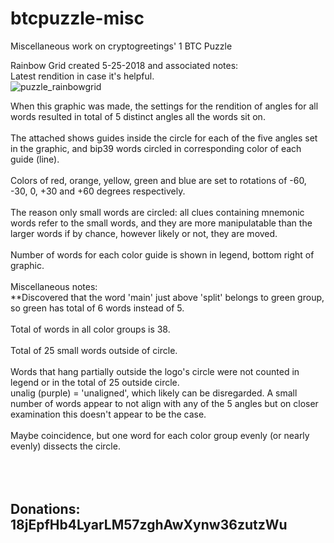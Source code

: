 # btcpuzzle-misc
Miscellaneous work on cryptogreetings' 1 BTC Puzzle

Rainbow Grid created 5-25-2018 and associated notes:
<br>
Latest rendition in case it's helpful.<br>
<img src="https://image.ibb.co/b5GPgT/puzzle_rainbowgrid.png" alt="puzzle_rainbowgrid" border="0">

When this graphic was made, the settings for the rendition of angles for all words resulted in total of 5 distinct angles all the words sit on.<br><br>
The attached shows guides inside the circle for each of the five angles set in the graphic, and bip39 words circled in corresponding color of each guide (line).<br><br>
Colors of red, orange, yellow, green and blue are set to rotations of -60, -30, 0, +30 and +60 degrees respectively.<br><br>
The reason only small words are circled: all clues containing mnemonic words refer to the small words, and they are more manipulatable than the larger words if by chance, however likely or not, they are moved.<br><br>
Number of words for each color guide is shown in legend, bottom right of graphic.<br><br>
Miscellaneous notes:<br>
**Discovered that the word 'main' just above 'split' belongs to green group, so green has total of 6 words instead of 5.<br><br>
Total of words in all color groups is 38.<br><br>
Total of 25 small words outside of circle.<br><br>
Words that hang partially outside the logo's circle were not counted in legend or in the total of 25 outside circle.<br>
unalig (purple) = 'unaligned', which likely can be disregarded. A small number of words appear to not align with any of the 5 angles but on closer examination this doesn't appear to be the case.<br><br>
Maybe coincidence, but one word for each color group evenly (or nearly evenly) dissects the circle.<br><br>
<br>
<br>
<h2>Donations: 18jEpfHb4LyarLM57zghAwXynw36zutzWu</h2>
